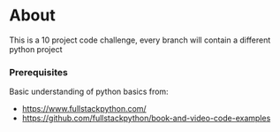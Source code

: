 # About 

This is a 10 project code challenge, every branch will contain a different python project 





### Prerequisites

Basic understanding of python basics from:
- https://www.fullstackpython.com/
- https://github.com/fullstackpython/book-and-video-code-examples
